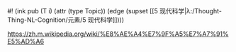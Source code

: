 #! (ink pub (T i) (attr (type Topic)) (edge (supset [[5 现代科学|λ:/Thought-Thing-NL-Cognition/元素/5 现代科学]])))

https://zh.m.wikipedia.org/wiki/%E8%AE%A4%E7%9F%A5%E7%A7%91%E5%AD%A6